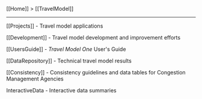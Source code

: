 [[Home]] > [[TravelModel]]

***

[[Projects]] - Travel model applications

[[Development]] - Travel model development and improvement efforts

[[UsersGuide]] - _Travel Model One_ User's Guide

[[DataRepository]] - Technical travel model results

[[Consistency]] - Consistency guidelines and data tables for Congestion Management Agencies

InteractiveData - Interactive data summaries